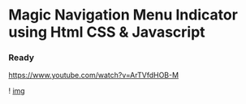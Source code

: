 # Magic Navigation Menu Indicator using Html CSS & Javascript 
### Ready
https://www.youtube.com/watch?v=ArTVfdHOB-M

! [img](https://github.com/IrinaSpasova/Small-projects-JavaScript/blob/main/Magic%20Navigation%20Menu%20Indicator%20using%20Html%20CSS%20%26%20Javascript/Untitled.png)
